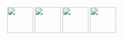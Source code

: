 
<img src="https://user-images.githubusercontent.com/4249591/32996356-9f8794ac-cd4f-11e7-9e13-cc27b14219cd.png" height="60">

<img src="https://user-images.githubusercontent.com/4249591/32996357-a16ce2ae-cd4f-11e7-9a0f-7978f60ccb42.png" height="60">

<img src="https://user-images.githubusercontent.com/4249591/32996359-a32071ce-cd4f-11e7-8a51-9416e0c82476.png" height="60">

<img src="https://user-images.githubusercontent.com/4249591/32996361-a5010076-cd4f-11e7-8688-5d375f2148c7.png" height="60">
